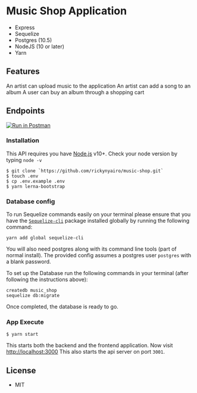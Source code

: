 # Music Shop Application

- Express
- Sequelize
- Postgres (10.5)
- NodeJS (10 or later)
- Yarn

## Features

An artist can upload music to the application
An artist can add a song to an album
A user can buy an album through a shopping cart

## Endpoints

[![Run in Postman](https://run.pstmn.io/button.svg)](https://app.getpostman.com/run-collection/5e64dd7617ad8b74648f)

### Installation

This API requires you have [Node.js](https://nodejs.org/) v10+. Check your node version by typing `node -v`

```
$ git clone `https://github.com/rickynyairo/music-shop.git`
$ touch .env
$ cp .env.example .env
$ yarn lerna-bootstrap
```

### Database config

To run Sequelize commands easily on your terminal please ensure that you have the [`Sequelize-cli`](https://www.npmjs.com/package/sequelize-cli) package installed globally by running the following command:

```
yarn add global sequelize-cli
```

You will also need postgres along with its command line tools (part of normal install).
The provided config assumes a postgres user `postgres` with a blank password.

To set up the Database run the following commands in your terminal (after following the instructions above):

```
createdb music_shop
sequelize db:migrate
```

Once completed, the database is ready to go.

### App Execute

```
$ yarn start
```

This starts both the backend and the frontend application.
Now visit <http://localhost:3000>
This also starts the api server on port `3001`.

## License

- MIT
